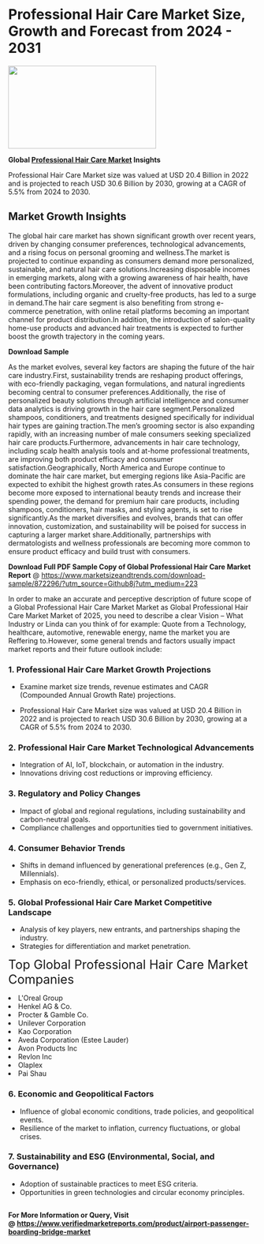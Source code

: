 <H1>Professional Hair Care Market Size, Growth and Forecast from 2024 - 2031</H1><img class="aligncenter size-medium wp-image-584254" src="https://thirdeyenews.in/wp-content/uploads/2024/09/Global-Market-Research-300x168.jpeg" alt="" width="300" height="168" /><p><strong>Global&nbsp;<a href="https://www.marketsizeandtrends.com/download-sample/872296/?utm_source=Github8j?utm_medium=223">Professional Hair Care Market</a> Insights</strong></p><p>Professional Hair Care Market size was valued at USD 20.4 Billion in 2022 and is projected to reach USD 30.6 Billion by 2030, growing at a CAGR of 5.5% from 2024 to 2030.</p><p><h2>Market Growth Insights</h2> <p>The global hair care market has shown significant growth over recent years, driven by changing consumer preferences, technological advancements, and a rising focus on personal grooming and wellness.The market is projected to continue expanding as consumers demand more personalized, sustainable, and natural hair care solutions.Increasing disposable incomes in emerging markets, along with a growing awareness of hair health, have been contributing factors.Moreover, the advent of innovative product formulations, including organic and cruelty-free products, has led to a surge in demand.The hair care segment is also benefiting from strong e-commerce penetration, with online retail platforms becoming an important channel for product distribution.In addition, the introduction of salon-quality home-use products and advanced hair treatments is expected to further boost the growth trajectory in the coming years.</p> <p><strong>Download Sample</strong></p> <p>As the market evolves, several key factors are shaping the future of the hair care industry.First, sustainability trends are reshaping product offerings, with eco-friendly packaging, vegan formulations, and natural ingredients becoming central to consumer preferences.Additionally, the rise of personalized beauty solutions through artificial intelligence and consumer data analytics is driving growth in the hair care segment.Personalized shampoos, conditioners, and treatments designed specifically for individual hair types are gaining traction.The men’s grooming sector is also expanding rapidly, with an increasing number of male consumers seeking specialized hair care products.Furthermore, advancements in hair care technology, including scalp health analysis tools and at-home professional treatments, are improving both product efficacy and consumer satisfaction.Geographically, North America and Europe continue to dominate the hair care market, but emerging regions like Asia-Pacific are expected to exhibit the highest growth rates.As consumers in these regions become more exposed to international beauty trends and increase their spending power, the demand for premium hair care products, including shampoos, conditioners, hair masks, and styling agents, is set to rise significantly.As the market diversifies and evolves, brands that can offer innovation, customization, and sustainability will be poised for success in capturing a larger market share.Additionally, partnerships with dermatologists and wellness professionals are becoming more common to ensure product efficacy and build trust with consumers.<p><span class=""><strong>Download Full PDF Sample Copy of Global Professional Hair Care Market Report</strong> @ <a href="https://www.marketsizeandtrends.com/download-sample/872296/?utm_source=Github8j?utm_medium=223" target="_blank">https://www.marketsizeandtrends.com/download-sample/872296/?utm_source=Github8j?utm_medium=223</a></span></p><p>In order to make an accurate and perceptive description of future scope of a Global&nbsp;Professional Hair Care Market Market as Global&nbsp;Professional Hair Care Market Market of 2025, you need to describe a clear Vision &ndash; What Industry or Linda can you think of for example: Quote from a Technology, healthcare, automotive, renewable energy, name the market you are Reffering to.However, some general trends and factors usually impact market reports and their future outlook include:</p><h3>1.&nbsp;<strong>Professional Hair Care Market Growth Projections</strong></h3><ul><li>Examine market size trends, revenue estimates and CAGR (Compounded Annual Growth Rate) projections.</li><li><p>Professional Hair Care Market size was valued at USD 20.4 Billion in 2022 and is projected to reach USD 30.6 Billion by 2030, growing at a CAGR of 5.5% from 2024 to 2030.</p></li></ul><h3>2.&nbsp;<strong>Professional Hair Care Market Technological Advancements</strong></h3><ul><li>Integration of AI, IoT, blockchain, or automation in the industry.</li><li>Innovations driving cost reductions or improving efficiency.</li></ul><h3>3.&nbsp;<strong>Regulatory and Policy Changes</strong></h3><ul><li>Impact of global and regional regulations, including sustainability and carbon-neutral goals.</li><li>Compliance challenges and opportunities tied to government initiatives.</li></ul><h3>4.&nbsp;<strong>Consumer Behavior Trends</strong></h3><ul><li>Shifts in demand influenced by generational preferences (e.g., Gen Z, Millennials).</li><li>Emphasis on eco-friendly, ethical, or personalized products/services.</li></ul><h3>5.&nbsp;<strong>Global Professional Hair Care Market Competitive Landscape</strong></h3><ul><li>Analysis of key players, new entrants, and partnerships shaping the industry.</li><li>Strategies for differentiation and market penetration.</li></ul><p data-pm-slice="1 1 []"><span style="color: inherit; font-family: inherit; font-size: 25px;">Top Global Professional Hair Care Market Companies</span></p><div class="" data-test-id=""><p><li>L'Oreal Group</li><li> Henkel AG & Co.</li><li> Procter & Gamble Co.</li><li> Unilever Corporation</li><li> Kao Corporation</li><li> Aveda Corporation (Estee Lauder)</li><li> Avon Products Inc</li><li> Revlon Inc</li><li> Olaplex</li><li> Pai Shau</li></p></div><h3>6.&nbsp;<strong>Economic and Geopolitical Factors</strong></h3><ul><li>Influence of global economic conditions, trade policies, and geopolitical events.</li><li>Resilience of the market to inflation, currency fluctuations, or global crises.</li></ul><h3>7.&nbsp;<strong>Sustainability and ESG (Environmental, Social, and Governance)</strong></h3><ul><li>Adoption of sustainable practices to meet ESG criteria.</li><li>Opportunities in green technologies and circular economy principles.</li></ul><h2><strong style="font-size: 14px;">For More Information or Query, Visit @&nbsp;</strong><a style="background-color: #ffffff; font-size: 14px;" href="https://www.marketsizeandtrends.com/report/professional-hair-care-market/" target="_blank">https://www.verifiedmarketreports.com/product/airport-passenger-boarding-bridge-market</a></h2>